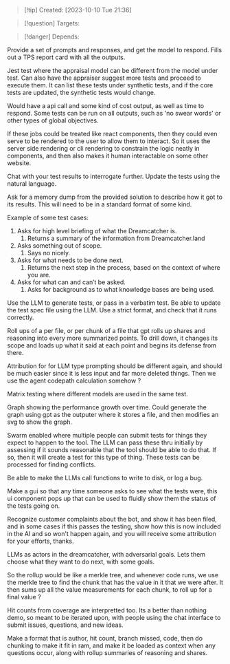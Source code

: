 
>[!tip] Created: [2023-10-10 Tue 21:36]

>[!question] Targets: 

>[!danger] Depends: 

Provide a set of prompts and responses, and get the model to respond.
Fills out a TPS report card with all the outputs.

Jest test where the appraisal model can be different from the model under test. Can also have the appraiser suggest more tests and proceed to execute them.  It can list these tests under synthetic tests, and if the core tests are updated, the synthetic tests would change.

Would have a api call and some kind of cost output, as well as time to respond.
Some tests can be run on all outputs, such as 'no swear words' or other types of global objectives.

If these jobs could be treated like react components, then they could even serve to be rendered to the user to allow them to interact.  So it uses the server side rendering or cli rendering to constrain the logic neatly in components, and then also makes it human interactable on some other website.

Chat with your test results to interrogate further.
Update the tests using the natural language.

Ask for a memory dump from the provided solution to describe how it got to its results.  This will need to be in a standard format of some kind.

Example of some test cases:
1. Asks for high level briefing of what the Dreamcatcher is.
	1. Returns a summary of the information from Dreamcatcher.land
2. Asks something out of scope.
	1. Says no nicely.
3. Asks for what needs to be done next.
	1. Returns the next step in the process, based on the context of where you are.
4. Asks for what can and can’t be asked.
	1. Asks for background as to what knowledge bases are being used.

Use the LLM to generate tests, or pass in a verbatim test.
Be able to update the test spec file using the LLM.  Use a strict format, and check that it runs correctly.

Roll ups of a per file, or per chunk of a file that gpt rolls up shares and reasoning into every more summarized points.  To drill down, it changes its scope and loads up what it said at each point and begins its defense from there.

Attribution for for LLM type prompting should be different again, and should be much easier since it is less input and far more deleted things.  Then we use the agent codepath calculation somehow ?


Matrix testing where different models are used in the same test.

Graph showing the performance growth over time.  Could generate the graph using gpt as the outputer where it stores a file, and then modifies an svg to show the graph.

Swarm enabled where multiple people can submit tests for things they expect to happen to the tool.  The LLM can pass these thru initially by assessing if it sounds reasonable that the tool should be able to do that.  If so, then it will create a test for this type of thing.  These tests can be processed for finding conflicts.

Be able to make the LLMs call functions to write to disk, or log a bug.

Make a gui so that any time someone asks to see what the tests were, this ui component pops up that can be used to fluidly show them the status of the tests going on.

Recognize customer complaints about the bot, and show it has been filed, and in some cases if this passes the testing, show how this is now included in the AI and so won't happen again, and you will receive some attribution for your efforts, thanks.

LLMs as actors in the dreamcatcher, with adversarial goals.  Lets them choose what they want to do next, with some goals.

So the rollup would be like a merkle tree, and whenever code runs, we use the merkle tree to find the chunk that has the value in it that we were after.  It then sums up all the value measurements for each chunk, to roll up for a final value ?

Hit counts from coverage are interpretted too.  Its a better than nothing demo, so meant to be iterated upon, with people using the chat interface to submit issues, questions, and new ideas.

Make a format that is author, hit count, branch missed, code, then do chunking to make it fit in ram, and make it be loaded as context when any questions occur, along with rollup summaries of reasoning and shares.